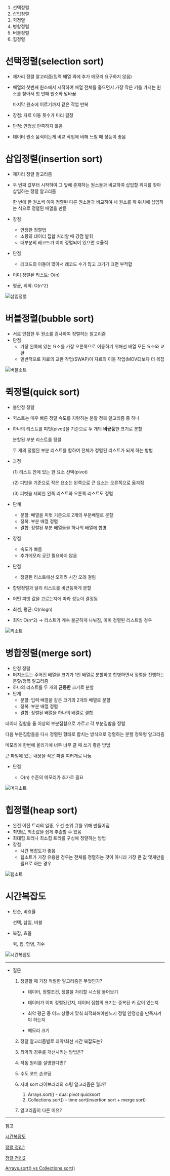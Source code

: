 1. 선택정렬
2. 삽입정렬
4. 퀵정렬
4. 병합정렬
5. 버블정렬
6. 힙정렬



# 선택정렬(selection sort)

- 제자리 정렬 알고리즘(입력 배열 외에 추가 메모리 요구하지 않음)

- 배열의 첫번째 원소에서 시작하여 배열 전체를 훑으면서 가장 작은 키를 가지는 원소를 찾아서 첫 번째 원소와 맞바꿈

  마지막 원소에 이르기까지 같은 작업 반복

- 장점: 자료 이동 횟수가 미리 결정
- 단점: 안정성 만족하지 않음

- 데이터 원소 움직이는게 비교 작업에 비해 느릴 때 성능이 좋음



# 삽입정렬(insertion sort)

- 제자리 정렬 알고리즘

- 두 번째 값부터 시작하여 그 앞에 존재하는 원소들과 비교하여 삽입할 위치를 찾아 삽입하는 정렬 알고리즘

  한 번에 한 원소씩 이미 정렬된 다른 원소들과 비교하여 새 원소를 제 위치에 삽입하는 식으로 정렬된 배열을 만듦

- 장점
  - 안정한 정렬법
  - 소량의 데이터 집합 처리할 때 강점 발휘
  - 대부분의 레코드가 이미 정렬되어 있으면 효율적
- 단점
  - 레코드의 이동이 많아서 레코드 수가 많고 크기가 크면 부적합

- 이미 정렬된 리스트: O(n)

- 평균, 최악: O(n^2)



![삽입정렬](https://user-images.githubusercontent.com/45557652/122650025-8cde0b00-d16b-11eb-9b7d-054640293a3e.png)



# 버블정렬(bubble sort)

- 서로 인접한 두 원소를 검사하여 정렬하는 알고리즘
- 단점
  - 가장 왼쪽에 있는 요소를 가장 오른쪽으로 이동하기 위해선 배열 모든 요소와 교환
  - 일반적으로 자료의 교환 작업(SWAP)이 자료의 이동 작업(MOVE)보다 더 복잡



![버블소트](https://user-images.githubusercontent.com/45557652/122650024-8c457480-d16b-11eb-85fd-f7dd49c6fe20.png)



# 퀵정렬(quick sort)

- 불안정 정렬

- 퀵소트는 매우 빠른 정렬 속도를 자랑하는 분할 정복 알고리즘 중 하나

- 하나의 리스트를 피벗(pivot)을 기준으로 두 개의 **비균등**한 크기로 분할

  분할된 부분 리스트를 정렬

  두 개의 정렬된 부분 리스트를 합하여 전체가 정렬된 리스트가 되게 하는 방법
  

- 과정

  (1) 리스트 안에 있는 한 요소 선택(pivot) 

  (2) 피벗을 기준으로 작은 요소는 왼쪽으로 큰 요소는 오른쪽으로 옮겨짐

  (3) 피벗을 제외한 왼쪽 리스트와 오른쪽 리스트도 정렬

- 단계

  - 분할: 배열을 피벗 기준으로 2개의 부분배열로 분할
  -  정복: 부분 배열 정렬
  -  결합: 정렬된 부분 배열들을 하나의 배열에 합병

- 장점

  - 속도가 빠름
  - 추가메모리 공간 필요하지 않음

- 단점

  - 정렬된 리스트에선 오히려 시간 오래 걸림

- 합병정렬과 달리 리스트를 비균등하게 분할

- 어떤 피벗 값을 고르는지에 따라 성능이 결정됨

- 최선, 평균: O(nlogn)

- 최악: O(n^2) -> 리스트가 계속 불균하게 나눠짐, 이미 정렬된 리스트일 경우



![퀵소트](https://user-images.githubusercontent.com/45557652/122650028-8ea7ce80-d16b-11eb-8d7b-ea23421935c0.jpeg)



# 병합정렬(merge sort) 

- 안정 정렬
- 머지소트는 주어진 배열을 크기가 1인 배열로 분할하고 합병하면서 정렬을 진행하는 분할/정복 알고리즘
- 하나의 리스트를 두 개의 **균등한** 크기로 분할
- 단계
  - 분할: 입력 배열을 같은 크기의 2개의 배열로 분할
  - 정복: 부분 배열 정렬
  - 결합: 정렬된 배열을 하나의 배열로 결합

데이터 집합을 둘 이상의 부분집합으로 가르고 각 부분집합을 정렬

다음 부분집합들을 다시 정렬된 형태로 합치는 방식으로 정렬하는 분할 정복형 알고리즘

메모리에 한번에 올리기에 너무 너무 클 때 쓰기 좋은 방법

큰 파일에 있는 내용을 작은 파일 여러개로 나눔

- 단점

  -  O(n) 수준의 메모리가 추가로 필요

    

![머지소트](https://user-images.githubusercontent.com/45557652/122650021-89e31a80-d16b-11eb-8fa9-da501abfc838.png)

# 힙정렬(heap sort)

- 완전 이진 트리의 일종, 우선 순위 큐를 위해 만들어짐
- 최댓값, 최솟값을 쉽게 추출할 수 있음
- 최대힙 트리나 최소힙 트리를 구성해 정렬하는 방법
- 장점
  - 시간 복잡도가 좋음
  - 힙소트가 가장 유용한 경우는 전체를 정렬하는 것이 아니라 가장 큰 값 몇개만을 필요로 하는 경우



![힙소트](https://user-images.githubusercontent.com/45557652/122650029-8f406500-d16b-11eb-8c0c-8933bc601f78.png)

# 시간복잡도

- 단순, 비효율

  선택, 삽입, 버블

- 복잡, 효율

  퀵, 힙, 합병, 기수



![시간복잡도](https://user-images.githubusercontent.com/45557652/122650026-8d76a180-d16b-11eb-8f59-adf3df7ef3e5.png)

----

- 질문

  1. 정렬할 때 가장 적절한 알고리즘은 무엇인가?

     - 데이터, 정렬조건, 정렬을 처리할 시스템 물어보기

     - 데이터가 이미 정렬된건지, 데이터 집합의 크기는 중복된 키 값이 있는지

     - 최악 평균 중 어느 상황에 맞춰 최적화해야한느지 정렬 안정성을 만족시켜야 하는지

     - 메모리 크기

  2. 정렬 알고리즘별로 최악/최선 시간 복잡도는?

  3. 최악의 경우를 개선시키는 방법은?

  4. 작동 원리를 설명한다면?

  5. 수도 코드 손코딩

  6. 자바 sort 라이브러리의 소팅 알고리즘은 뭘까?

     1. Arrays.sort() - dual pivot quicksort
     2. Collections.sort() - time sort(insertion sort + merge sort)

  7. 알고리즘이 다른 이유?

     

  

------------------------------------------

참고

[시간복잡도]( https://d2.naver.com/helloworld/0315536 )

[정렬 정리1]( https://mangkyu.tistory.com/90 )

[정렬 정리2](https://gmlwjd9405.github.io/2017/10/01/basic-concepts-of-development-algorithm.html )

[Arrays.sort() vs Collections.sort()](https://sabarada.tistory.com/138)

